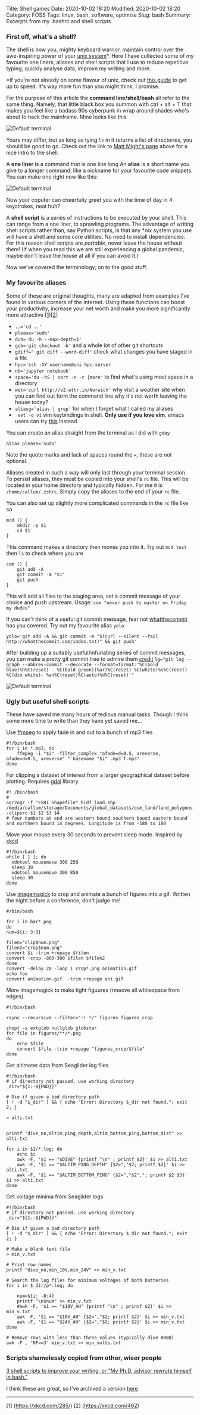Title: Shell games
Date: 2020-10-02 18:20
Modified: 2020-10-02 18:20
Category: FOSS
Tags:  linux, bash, software, optimise
Slug: bash
Summary: Excerpts from my .bashrc and shell scripts

### First off, what's a shell?

The shell is how you, mighty keyboard warrior, maintain control over the awe-inspiring power of your [unix system](https://www.youtube.com/watch?v=SpLRTAGa6bU)*.  Here I have collected some of my favourite one liners, aliases and shell scripts that I use to reduce repetitive typing, quickly analyse data, improve my writing and more.

*If you're not already on some flavour of unix, check out [this guide](http://matt.might.net/articles/basic-unix/) to get up to speed. It's way more fun than you might think, I promise.

For the purpose of this article the **command line/shell/bash** all refer to the same thing. Namely, that little black box you summon with ctrl + alt + T that makes you feel like a badass 90s cyberpunk in wrap around shades who's about to hack the mainframe. Mine looks like this

![Default terminal](../images/terminal.png)

Yours may differ, but as long as tying `ls` in it returns a list of directories, you should be good to go. Check out the link to [Matt Might's page](http://matt.might.net/articles/basic-unix/) above for a nice intro to the shell.

A **one liner** is a command that is one line long
An **alias** is a short name you give to a longer command, like a nickname for your favourite code snippets. You can make one right now like this:

![Default terminal](../images/terminal1.png)

Now your coputer can cheerfully greet you with the time of day in 4 keystrokes, neat huh?

A **shell script** is a series of instructions to be executed by your shell. This can range from a one liner, to sprawling programs. The advantage of writing shell scripts rather than, say Python scripts, is that any \*nix system you use will have a shell and some core utilities. No need to install dependencies. For this reason shell scripts are *portable*, never leave the house without them! (If when you read this we are still experiencing a global pandemic, maybe don't leave the house at all if you can avoid it.)

Now we've covered the terminology, on to the good stuff.

### My favourite aliases

Some of these are original thoughts, many are adapted from examples I've found in various corners of the internet. Using these functions can boost your productivity, increase your net worth and make you more significantly more attractive [[1](https://xkcd.com/285/)][[2](https://xkcd.com/462)]

- `..='cd ..'`
- `please='sudo'`
- `duh='du -h --max-depth=1'`
- `gcb='git checkout -b'` and a whole lot of other git shortcuts
- `gdiff=" git diff --word-diff"` check what changes you have staged in a file
- `hpc='ssh -XY username@uni.hpc.server`
- `nb='jupyter notebook'`
- `space='du -hS | sort -n -r |more'` to find what's using most space in a directory
- `wet='curl http://v2.wttr.in/Norwich'` why visit a weather site when you can find out form the command line why it's not worth leaving the house today?
- `aliasg='alias | grep'` for when I forget what I called my aliases
- ` set -o vi` vim keybindings in shell. **Only use if you love vim**. emacs users can try [this](https://youtu.be/dQw4w9WgXcQ?t=43) instead.

You can create an alias straight from the terminal as I did with `gday`

`alias please='sudo'`

Note the quote marks and lack of spaces round the `=`, these are not  optional.

Aliases created in such a way will only last through your terminal session. To persist aliases, they must be copied into your shell's `rc` file. This will be located in your home directory and typically hidden. For me it is `/home/callum/.zshrc`. Simply copy the aliases to the end of your `rc` file.

You can also set up slightly more complicated commands in the `rc` file like so

```
mcd () {
    mkdir -p $1
    cd $1
}
```

This command makes a directory then moves you into it. Try out `mcd test` then `ls` to check where you are

```
com () {
    git add -A
    git commit -m "$1"
    git push
}
```

This will add all files to the staging area, set a commit message of your choice and push upstream. Usage: `com "never push to master on Friday my dudes"`

If you can't think of a useful git commit message, fear not [whatthecommit](https://github.com/lwe/whatthecommit) has you covered. Try out my favourite alias `yolo`

`yolo='git add -A && git commit -m "$(curl --silent --fail http://whatthecommit.com/index.txt)" && git push'`

After building up a suitably useful/infuriating series of commit messages, you can make a pretty git commit tree to admire them [credit](https://stackoverflow.com/questions/1838873/visualizing-branch-topology-in-git/34467298#34467298)
  `lg="git log --graph --abbrev-commit --decorate --format=format:'%C(bold blue)%h%C(reset) - %C(bold green)(%ar)%C(reset) %C(white)%s%C(reset) %C(dim white)- %an%C(reset)%C(auto)%d%C(reset)'"`

![Default terminal](../images/terminal2.png)

### Ugly but useful shell scripts

These have saved me many hours of tedious manual tasks. Though I think some more time to write than they have yet saved me...

Use [ffmpeg](https://ffmpeg.org/) to apply fade in and out to a bunch of mp3 files

``` 
#!/bin/bash
for i in *.mp3; do
    ffmpeg -i "$i" -filter_complex "afade=d=0.5, areverse, afade=d=0.5, areverse" "`basename "$i" .mp3`f.mp3"
done
```

For clipping a dataset of interest from a larger geographical dataset before plotting. Requires [gdal](https://gdal.org/) library.
```
#! /bin/bash
# 
ogr2ogr -f "ESRI Shapefile" hidf_land.shp /media/callum/storage/Documents/global_datasets/osm_land/land_polygons.shp -clipsrc $1 $2 $3 $4
# four numbers at end are western bound southern bound eastern bound and northern bound in degrees. Longitude is from -180 to 180
```

Move your mouse every 30 seconds to prevent sleep mode. Inspired by [xkcd](https://xkcd.com/196/)
```
#!/bin/bash
while [ 1 ]; do
  xdotool mousemove 300 250
  sleep 30
  xdotool mousemove 300 850
  sleep 30
done
```

Use [imagemagick](https://imagemagick.org/index.php) to crop and animate a bunch of figures into a gif. Written the night before a conference, don't judge me!
```
#/bin/bash

for i in bar*.png
do
num=${i: 3:3}

filen="clip$num.png"
filen2="crop$num.png"
convert $i -trim +repage $filen
convert -crop -800-300 $filen $filen2
done
convert -delay 20 -loop 1 crop*.png animation.gif
echo foo
convert animation.gif  -trim +repage ani.gif
```

More imagemagick to make tight figuures (rmeove all whitespace from edges)

```
#!/bin/bash

rsync --recursive --filter="-! */" figures figures_crop

shopt -s extglob nullglob globstar
for file in figures/**/*.png
do
    echo $file
    convert $file -trim +repage "figures_crop/$file"
done
```

Get altimeter data from Seaglider log files
```
#!/bin/bash
# if directory not passed, use working directory
_dir="${1:-${PWD}}"

# Die if given a bad directory path
[ ! -d "$_dir" ] && { echo "Error: Directory $_dir not found."; exit 2; }

> alti.txt


printf "dive_no,altim_ping_depth,altim_bottom_ping,bottom_dist" >> alti.txt

for i in $1/*.log; do
    echo $i
    awk -F, '$1 == "$DIVE" {printf "\n" ; printf $2}' $i >> alti.txt
    awk -F, '$1 == "$ALTIM_PING_DEPTH" {$2=","$2; printf $2}' $i >> alti.txt
    awk -F, '$1 == "$ALTIM_BOTTOM_PING" {$2=","$2","; printf $2 $3}' $i >> alti.txt
done
```

Get voltage minima from Seaglider logs
```
#!/bin/bash
# if directory not passed, use working directory
_dir="${1:-${PWD}}"

# Die if given a bad directory path
[ ! -d "$_dir" ] && { echo "Error: Directory $_dir not found."; exit 2; }

# Make a blank text file
> min_v.txt

# Print row names
printf "dive_no,min_10V,min_24V" >> min_v.txt

# Search the log files for minimum voltages of both batteries
for i in $_dir/p*.log; do

    num=${i: -8:4}
    printf "\n$num" >> min_v.txt
    #awk -F, '$1 == "$10V_AH" {printf "\n" ; printf $2}' $i >> min_v.txt
    awk -F, '$1 == "$10V_AH" {$2=","$2; printf $2}' $i >> min_v.txt
    awk -F, '$1 == "$24V_AH" {$2=","$2; printf $2}' $i >> min_v.txt
done

# Remove rows with less than three values (typically dive 0000)
awk -F , 'NF>=3' min_v.txt >> min_volts.txt
```


### Scripts shamelessly copied from other, wiser people

[3 shell scripts to improve your writing, or "My Ph.D. advisor rewrote himself in bash."](http://matt.might.net/articles/shell-scripts-for-passive-voice-weasel-words-duplicates/)

I think these are great, so I've archived a version [here](../images/might-scripts.html)

----------------------
 [1] (https://xkcd.com/285/)
 [2] (https://xkcd.com/462)